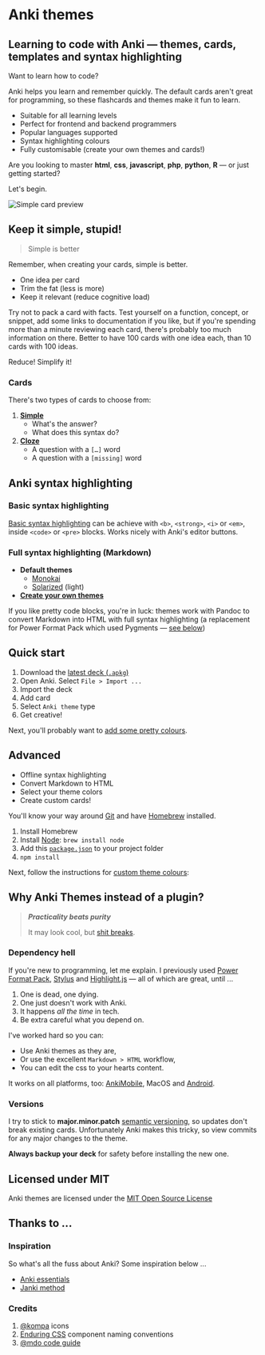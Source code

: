 # Anki themes
## Learning to code with Anki — themes, cards, templates and syntax highlighting

Want to learn how to code?

Anki helps you learn and remember quickly. The default cards aren't great for programming, so these flashcards and themes make it fun to learn.

- Suitable for all learning levels
- Perfect for frontend and backend programmers
- Popular languages supported
- Syntax highlighting colours
- Fully customisable (create your own themes and cards!)

Are you looking to master **html**, **css**, **javascript**, **php**, **python**, **R** — or just getting started?

Let's begin.

![Simple card preview](./preview.png)


## Keep it simple, stupid!

> Simple is better

Remember, when creating your cards, simple is better. 

- One idea per card
- Trim the fat (less is more)
- Keep it relevant (reduce cognitive load)

Try not to pack a card with facts. Test yourself on a function, concept, or snippet, add some links to documentation if you like, but if you're spending more than a minute reviewing each card, there's probably too much information on there. Better to have 100 cards with one idea each, than 10 cards with 100 ideas.

Reduce! Simplify it!


### Cards

There's two types of cards to choose from:

1. **[Simple](./source/docs/simple.md)**
    - What's the answer?
    - What does this syntax do?
2. **[Cloze](./source/docs/cloze.md)**
    - A question with a `[…]` word
    - A question with a `[missing]` word


## Anki syntax highlighting

### Basic syntax highlighting

[Basic syntax highlighting](./source/docs/themes.md#basic-highlighting) can be achieve with `<b>`, `<strong>`, `<i>` or `<em>`, inside `<code>` or `<pre>` blocks. Works nicely with Anki's editor buttons.

### Full syntax highlighting (Markdown)

- **Default themes**
    - [Monokai](https://www.monokai.pro)
    - [Solarized](https://ethanschoonover.com/solarized/) (light)
- **[Create your own themes](./source/docs/themes.md#customising-themes)**

If you like pretty code blocks, you're in luck: themes work with Pandoc to convert Markdown into HTML with full syntax highlighting (a replacement for Power Format Pack which used Pygments — [see below](#dependency-hell))



## Quick start

1. Download the [latest deck (`.apkg`)](https://github.com/badlydrawnrob/anki/releases)
2. Open Anki. Select `File > Import ...`
3. Import the deck
4. Add card
5. Select `Anki theme` type
6. Get creative!

Next, you'll probably want to [add some pretty colours](./source/docs/themes.md).



## Advanced

- Offline syntax highlighting
- Convert Markdown to HTML
- Select your theme colors
- Create custom cards!

You'll know your way around [Git](https://git-scm.com) and have [Homebrew](https://brew.sh) installed.

1. Install Homebrew
2. Install [Node](https://nodejs.org/): `brew install node`
3. Add this [`package.json`](#) to your project folder
4. `npm install`

Next, follow the instructions for [custom theme colours](./source/docs/themes.md):



## Why Anki Themes instead of a plugin?

> ***Practicality beats purity***
>
> It may look cool, but [shit breaks](https://en.wikipedia.org/wiki/Dependency_hell).

### Dependency hell

If you're new to programming, let me explain. I previously used [Power Format Pack](https://gitlab.com/neftas/supplementary-buttons-anki/issues/96), [Stylus](http://stylus-lang.com) and [Highlight.js](https://highlightjs.org/) — all of which are great, until ...

1. One is dead, one dying.
2. One just doesn't work with Anki.
3. It happens _all the time_ in tech.
4. Be extra careful what you depend on.

I've worked hard so you can:

- Use Anki themes as they are,
- Or use the excellent `Markdown > HTML` workflow,
- You can edit the css to your hearts content.

It works on all platforms, too: [AnkiMobile](http://ankisrs.net/docs/AnkiMobile.html), MacOS and [Android](https://github.com/ankidroid/Anki-Android).



### Versions

I try to stick to **major.minor.patch** [semantic versioning](http://semver.org), so updates don't break existing cards. Unfortunately Anki makes this tricky, so view commits for any major changes to the theme.

**Always backup your deck** for safety before installing the new one.


## Licensed under MIT

Anki themes are licensed under the [MIT Open Source License](./license.md)


## Thanks to ...

### Inspiration

So what's all the fuss about Anki? Some inspiration below ...

- [Anki essentials](http://alexvermeer.com/anki-essentials/)
- [Janki method](http://www.jackkinsella.ie/2011/12/05/janki-method.html)

### Credits

1. [@kompa](https://konpa.github.io/devicon/) icons
2. [Enduring CSS](http://ecss.io) component naming conventions
3. [@mdo code guide](http://codeguide.co/)
